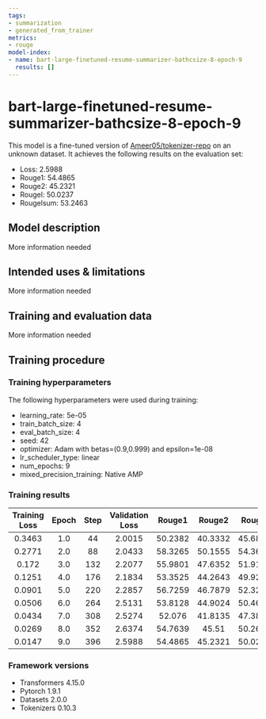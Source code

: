```yaml
---
tags:
- summarization
- generated_from_trainer
metrics:
- rouge
model-index:
- name: bart-large-finetuned-resume-summarizer-bathcsize-8-epoch-9
  results: []
---
```


<!-- This model card has been generated automatically according to the information the Trainer had access to. You
should probably proofread and complete it, then remove this comment. -->

# bart-large-finetuned-resume-summarizer-bathcsize-8-epoch-9

This model is a fine-tuned version of [Ameer05/tokenizer-repo](https://huggingface.co/Ameer05/tokenizer-repo) on an unknown dataset.
It achieves the following results on the evaluation set:
- Loss: 2.5988
- Rouge1: 54.4865
- Rouge2: 45.2321
- Rougel: 50.0237
- Rougelsum: 53.2463

## Model description

More information needed

## Intended uses & limitations

More information needed

## Training and evaluation data

More information needed

## Training procedure

### Training hyperparameters

The following hyperparameters were used during training:
- learning_rate: 5e-05
- train_batch_size: 4
- eval_batch_size: 4
- seed: 42
- optimizer: Adam with betas=(0.9,0.999) and epsilon=1e-08
- lr_scheduler_type: linear
- num_epochs: 9
- mixed_precision_training: Native AMP

### Training results

| Training Loss | Epoch | Step | Validation Loss | Rouge1  | Rouge2  | Rougel  | Rougelsum |
|:-------------:|:-----:|:----:|:---------------:|:-------:|:-------:|:-------:|:---------:|
| 0.3463        | 1.0   | 44   | 2.0015          | 50.2382 | 40.3332 | 45.6831 | 49.1811   |
| 0.2771        | 2.0   | 88   | 2.0433          | 58.3265 | 50.1555 | 54.3681 | 56.9592   |
| 0.172         | 3.0   | 132  | 2.2077          | 55.9801 | 47.6352 | 51.9102 | 54.3347   |
| 0.1251        | 4.0   | 176  | 2.1834          | 53.3525 | 44.2643 | 49.9253 | 52.0145   |
| 0.0901        | 5.0   | 220  | 2.2857          | 56.7259 | 46.7879 | 52.3245 | 55.16     |
| 0.0506        | 6.0   | 264  | 2.5131          | 53.8128 | 44.9024 | 50.4617 | 52.8586   |
| 0.0434        | 7.0   | 308  | 2.5274          | 52.076  | 41.8135 | 47.3822 | 50.2634   |
| 0.0269        | 8.0   | 352  | 2.6374          | 54.7639 | 45.51   | 50.2608 | 53.6006   |
| 0.0147        | 9.0   | 396  | 2.5988          | 54.4865 | 45.2321 | 50.0237 | 53.2463   |


### Framework versions

- Transformers 4.15.0
- Pytorch 1.9.1
- Datasets 2.0.0
- Tokenizers 0.10.3
